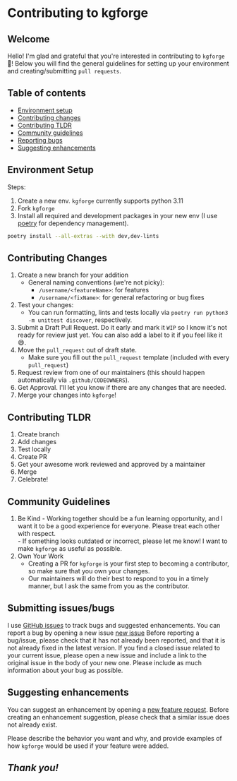 # Contributing to kgforge

## Welcome
Hello! I'm glad and grateful that you're interested in contributing to `kgforge` :tada:! Below you will find the general guidelines for setting up your environment and creating/submitting `pull requests`.


## Table of contents

- [Environment setup](#environment-setup)
- [Contributing changes](#contributing-changes)
- [Contributing TLDR](#contributing-tldr)
- [Community guidelines](#community-guidelines)
- [Reporting bugs](#submitting-issues/bugs)
- [Suggesting enhancements](#suggesting-enhancements)


## Environment Setup
Steps:
1. Create a new env. `kgforge` currently supports python 3.11
2. Fork `kgforge`
3. Install all required and development packages in your new env (I use [poetry](https://github.com/python-poetry/poetry) for dependency management).

```bash
poetry install --all-extras --with dev,dev-lints
```

## Contributing Changes
1. Create a new branch for your addition
   * General naming conventions (we're not picky):
      * `/username/<featureName>`: for features
      * `/username/<fixName>`: for general refactoring or bug fixes
2. Test your changes:
   * You can run formatting, lints and tests locally via `poetry run python3 -m unittest discover`, respectively.
3. Submit a Draft Pull Request. Do it early and mark it `WIP` so I know it's not ready for review just yet. You can also add a label to it if you feel like it :smile:.
4. Move the `pull_request` out of draft state.
   * Make sure you fill out the `pull_request` template (included with every `pull_request`)
5. Request review from one of our maintainers (this should happen automatically via `.github/CODEOWNERS`). 
6. Get Approval. I'll let you know if there are any changes that are needed. 
7. Merge your changes into `kgforge`!

## Contributing TLDR
1. Create branch
2. Add changes
3. Test locally
4. Create PR
5. Get your awesome work reviewed and approved by a maintainer
6. Merge
7. Celebrate!

## Community Guidelines
  1. Be Kind
    - Working together should be a fun learning opportunity, and I want it to be a good experience for everyone. Please treat each other with respect.  
    - If something looks outdated or incorrect, please let me know! I want to make `kgforge` as useful as possible. 
  2. Own Your Work
     * Creating a PR for `kgforge` is your first step to becoming a contributor, so make sure that you own your changes. 
     * Our maintainers will do their best to respond to you in a timely manner, but I ask the same from you as the contributor. 

## Submitting issues/bugs

I use [GitHub issues](https://github.com/harishsiravuri/kgforge/issues) to track bugs and suggested enhancements. You can report a bug by opening a new issue [new issue](https://github.com/harishsiravuri/kgforge/issues/new/choose) Before reporting a bug/issue, please check that it has not already been reported, and that it is not already fixed in the latest version. If you find a closed issue related to your current issue, please open a new issue and include a link to the original issue in the body of your new one. Please include as much information about your bug as possible.

## Suggesting enhancements

You can suggest an enhancement by opening a [new feature request](https://github.com/harishsiravuri/kgforge/issues/new?labels=enhancement&template=feature_request.yml).
Before creating an enhancement suggestion, please check that a similar issue does not already exist.

Please describe the behavior you want and why, and provide examples of how `kgforge` would be used if your feature were added.

## _Thank you!_